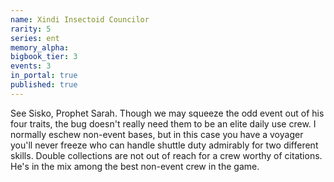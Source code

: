 ```yaml
---
name: Xindi Insectoid Councilor
rarity: 5
series: ent
memory_alpha:
bigbook_tier: 3
events: 3
in_portal: true
published: true
---
```


See Sisko, Prophet Sarah. Though we may squeeze the odd event out of his four traits, the bug doesn't really need them to be an elite daily use crew. I normally eschew non-event bases, but in this case you have a voyager you'll never freeze who can handle shuttle duty admirably for two different skills. Double collections are not out of reach for a crew worthy of citations. He's in the mix among the best non-event crew in the game.
